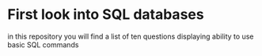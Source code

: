 # First look into SQL databases
in this repository you will find a list of ten questions displaying ability to use basic SQL commands